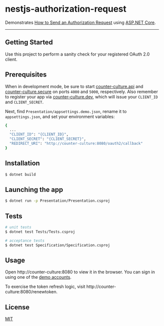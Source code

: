# nestjs-authorization-request

Demonstrates [How to Send an Authorization Request](https://github.com/mrtillman/counter-culture.secure/wiki/How-To-Send-an-Authorization-Request) using [ASP.NET Core](https://docs.microsoft.com/en-us/aspnet/core/?view=aspnetcore-2.2).

---

## Getting Started

Use this project to perform a sanity check for your registered OAuth 2.0 client.

## Prerequisites

When in development mode, be sure to start [counter-culture.api](https://github.com/mrtillman/counter-culture.api) and [counter-culture.secure](https://github.com/mrtillman/counter-culture.secure) on ports `4000` and `5000`, respectively. Also remember to register your app via [counter-culture.dev](https://github.com/mrtillman/counter-culture.dev), which will issue your `CLIENT_ID` and `CLIENT_SECRET`.

Next, find `Presentation/appsettings.demo.json`, rename it to `appsettings.json`, and set your environment variables:

```sh
{
  ...
  "CLIENT_ID": "{CLIENT_ID}",
  "CLIENT_SECRET": "{CLIENT_SECRET}",
  "REDIRECT_URI": "http://counter-culture:8080/oauth2/callback"
}
```

## Installation

```bash
$ dotnet build
```

## Launching the app

```bash
$ dotnet run -p Presentation/Presentation.csproj
```

## Tests

```bash
# unit tests
$ dotnet test Tests/Tests.csproj

# acceptance tests
$ dotnet test Specification/Specification.csproj
```

## Usage

Open http://counter-culture:8080 to view it in the browser. You can sign in using one of the [demo accounts](https://github.com/mrtillman/counter-culture.secure/blob/master/README.md#usage).

To exercise the token refresh logic, visit http://counter-culture:8080/renewtoken.

## License

[MIT](https://github.com/mrtillman/aspnetcore-authorization-request/blob/master/LICENSE)
